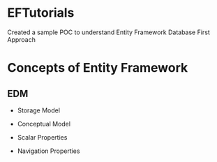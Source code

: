 # EFTutorials
Created a sample POC to understand Entity Framework Database First Approach

# Concepts of Entity Framework

## EDM

* Storage Model

* Conceptual Model

* Scalar Properties

* Navigation Properties

